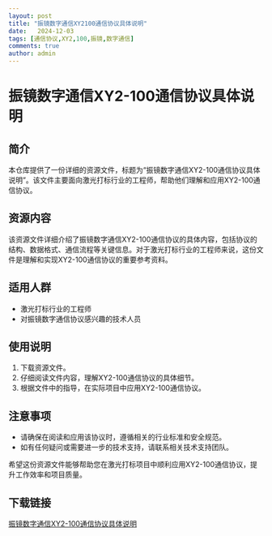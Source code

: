 ```yaml
---
layout: post
title: "振镜数字通信XY2100通信协议具体说明"
date:   2024-12-03
tags: [通信协议,XY2,100,振镜,数字通信]
comments: true
author: admin
---
```

# 振镜数字通信XY2-100通信协议具体说明

## 简介
本仓库提供了一份详细的资源文件，标题为“振镜数字通信XY2-100通信协议具体说明”。该文件主要面向激光打标行业的工程师，帮助他们理解和应用XY2-100通信协议。

## 资源内容
该资源文件详细介绍了振镜数字通信XY2-100通信协议的具体内容，包括协议的结构、数据格式、通信流程等关键信息。对于激光打标行业的工程师来说，这份文件是理解和实现XY2-100通信协议的重要参考资料。

## 适用人群
- 激光打标行业的工程师
- 对振镜数字通信协议感兴趣的技术人员

## 使用说明
1. 下载资源文件。
2. 仔细阅读文件内容，理解XY2-100通信协议的具体细节。
3. 根据文件中的指导，在实际项目中应用XY2-100通信协议。

## 注意事项
- 请确保在阅读和应用该协议时，遵循相关的行业标准和安全规范。
- 如有任何疑问或需要进一步的技术支持，请联系相关技术支持团队。

希望这份资源文件能够帮助您在激光打标项目中顺利应用XY2-100通信协议，提升工作效率和项目质量。

## 下载链接

[振镜数字通信XY2-100通信协议具体说明](https://pan.quark.cn/s/508459b69ab8)